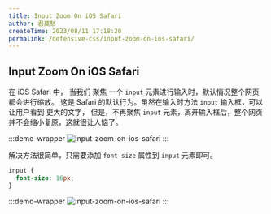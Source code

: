 ```yaml
---
title: Input Zoom On iOS Safari
author: 君莫愁
createTime: 2023/08/11 17:18:20
permalink: /defensive-css/input-zoom-on-ios-safari/
---
```


## Input Zoom On iOS Safari

在 iOS Safari 中， 当我们 聚焦 一个 `input` 元素进行输入时，默认情况整个网页都会进行缩放。
这是 Safari 的默认行为。虽然在输入时方法 `input` 输入框，可以让用户看到 更大的文字，
但是，不再聚焦 `input` 元素，离开输入框后，整个网页并不会缩小复原，这就很让人恼了。

<style scoped>
.demo-wrapper .demo-container {
  padding: 0;
  overflow: hidden;
}
.demo-wrapper .demo-container img {
  display: block;
}
</style>

:::demo-wrapper
<img src="/images/defensive-css/input-zoom-ios.png" alt="input-zoom-on-ios-safari" />
:::

解决方法很简单，只需要添加 `font-size` 属性到 `input` 元素即可。

```css
input {
  font-size: 16px;
}
```

:::demo-wrapper
<img src="/images/defensive-css/input-zoom-ios-fix.png" alt="input-zoom-on-ios-safari" />
:::
